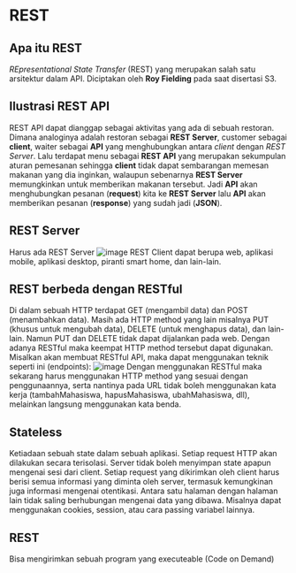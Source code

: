 # REST

## Apa itu REST
_REpresentational State Transfer_ (REST) yang merupakan salah satu arsitektur dalam API. Diciptakan oleh **Roy Fielding** pada saat disertasi S3.

## Ilustrasi REST API
REST API dapat dianggap sebagai aktivitas yang ada di sebuah restoran. Dimana analoginya adalah restoran sebagai **REST Server**, customer sebagai **client**, waiter sebagai **API** yang menghubungkan antara _client_ dengan _REST Server_. Lalu terdapat menu sebagai **REST API** yang merupakan sekumpulan aturan pemesanan sehingga **client** tidak dapat sembarangan memesan makanan yang dia inginkan, walaupun sebenarnya **REST Server** memungkinkan untuk memberikan makanan tersebut.
Jadi **API** akan menghubungkan pesanan (**request**) kita ke **REST Server** lalu **API** akan memberikan pesanan (**response**) yang sudah jadi (**JSON**).

## REST Server
Harus ada REST Server
![image](https://user-images.githubusercontent.com/54906064/184538563-653a360d-65cb-4ef4-8796-f9672773fe68.png)
REST Client dapat berupa web, aplikasi mobile, aplikasi desktop, piranti smart home, dan lain-lain.

## REST berbeda dengan RESTful
Di dalam sebuah HTTP terdapat GET (mengambil data) dan POST (menambahkan data). Masih ada HTTP method yang lain misalnya PUT (khusus untuk mengubah data), DELETE (untuk menghapus data), dan lain-lain. Namun PUT dan DELETE tidak dapat dijalankan pada web. Dengan adanya RESTful maka keempat HTTP method tersebut dapat digunakan. Misalkan akan membuat RESTful API, maka dapat menggunakan teknik seperti ini (endpoints):
![image](https://user-images.githubusercontent.com/54906064/184538888-5cdab695-09f3-4354-a12c-36445b12bc67.png)
Dengan menggunakan RESTful maka sekarang harus menggunakan HTTP method yang sesuai dengan penggunaannya, serta nantinya pada URL tidak boleh menggunakan kata kerja (tambahMahasiswa, hapusMahasiswa, ubahMahasiswa, dll), melainkan langsung menggunakan kata benda.

## Stateless
Ketiadaan sebuah state dalam sebuah aplikasi. Setiap request HTTP akan dilakukan secara terisolasi. Server tidak boleh menyimpan state apapun mengenai sesi dari client. Setiap request yang dikirimkan oleh client harus berisi semua informasi yang diminta oleh server, termasuk kemungkinan juga informasi mengenai otentikasi.
Antara satu halaman dengan halaman lain tidak saling berhubungan mengenai data yang dibawa. Misalnya dapat menggunakan cookies, session, atau cara passing variabel lainnya.

## REST
Bisa mengirimkan sebuah program yang executeable (Code on Demand)
